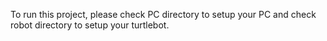 
To run this project, please check PC directory to setup your PC and check robot directory to setup your turtlebot.
